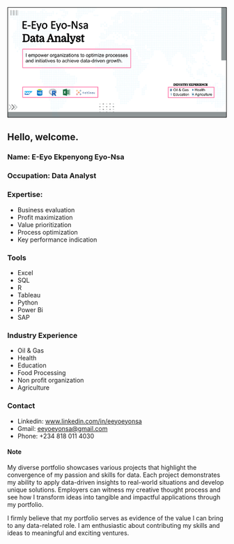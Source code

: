 <div align="center">
  <img src="https://github.com/eeyoeyonsa/eeyoeyonsa/raw/main/E-Eyo%20Eyo-Nsa%20Web%20Banner.png" alt="E-Eyo Eyo-Nsa Web Banner">
</div>


## Hello, welcome.

### Name: E-Eyo Ekpenyong Eyo-Nsa
### Occupation: Data Analyst
### Expertise: 
* Business evaluation
* Profit maximization
* Value prioritization
* Process optimization
* Key performance indication

### Tools
*  Excel
*  SQL
*  R
*  Tableau
*  Python
*  Power Bi
*  SAP

### Industry Experience 
*  Oil & Gas
*  Health
*  Education
*  Food Processing
*  Non profit organization
*  Agriculture

### Contact
*  Linkedin: www.linkedin.com/in/eeyoeyonsa
*  Gmail:    eeyoeyonsa@gmail.com
*  Phone:    +234 818 011 4030

#### Note
My diverse portfolio showcases various projects that highlight the convergence of my passion and skills for data. Each project demonstrates my ability to apply data-driven insights to real-world situations and develop unique solutions. Employers can witness my creative thought process and see how I transform ideas into tangible and impactful applications through my portfolio. 

I firmly believe that my portfolio serves as evidence of the value I can bring to any data-related role. I am enthusiastic about contributing my skills and ideas to meaningful and exciting ventures.

<!---
eeyoeyonsa/eeyoeyonsa is a ✨ special ✨ repository because its `README.md` (this file) appears on your GitHub profile.
You can click the Preview link to take a look at your changes.
--->
